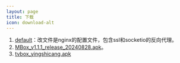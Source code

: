 ```yaml
---
layout: page
title: 下载
icon: download-alt
---
```



1. [default]({{site.downloadurl}}/default)：改文件是nginx的配置文件，包含ssl和socketio的反向代理。
2. [MBox_v1.1.1_release_20240828.apk](https://app-10039521.cos.ap-shanghai.myqcloud.com/Android/MBox_v1.1.1_release_20240828.apk)。
3. [tvbox_yingshicang.apk](https://app-10039521.cos.ap-shanghai.myqcloud.com/Android/tvbox_yingshicang.apk)

